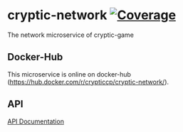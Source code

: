 # cryptic-network [![Coverage](https://sonarcloud.io/api/project_badges/measure?branch=experimental&project=cryptic-game_cryptic-network&metric=coverage)](https://sonarcloud.io/dashboard?id=cryptic-game_cryptic-network&branch=experimental)
The network microservice of cryptic-game
 
## Docker-Hub

This microservice is online on docker-hub (https://hub.docker.com/r/crypticcp/cryptic-network/).

## API 

[API Documentation](https://github.com/cryptic-game/cryptic-network/wiki)
